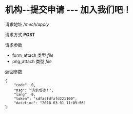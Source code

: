 # 机构--提交申请  --- 加入我们吧！

请求地址 */mech/apply*

请求方式 **POST**

请求参数
- form_attach 类型 *file*
- png_attach 类型 *file*

返回参数
```
{
	"code": 0,
	"msg": "请求成功！",
	"lang": 0,
	"token": "sdfasfdfafd221100",
	"datetime": "2018-03-01 11:09:56"
}
```
